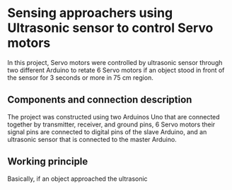 # Sensing approachers using Ultrasonic sensor to control Servo motors
In this project, Servo motors were controlled by ultrasonic sensor through two different Arduino to retate 6 Servo motors if an object stood in front of the sensor for 3 seconds or more in 75 cm region.

## Components and connection description
The project was constructed using two Arduinos Uno that are connected together by transmitter, receiver, and ground pins, 6 Servo motors their signal pins are connected to digital pins of the slave Arduino, and an ultrasonic sensor that is connected to the master Arduino. 

## Working principle 
Basically, if an object approached the ultrasonic
